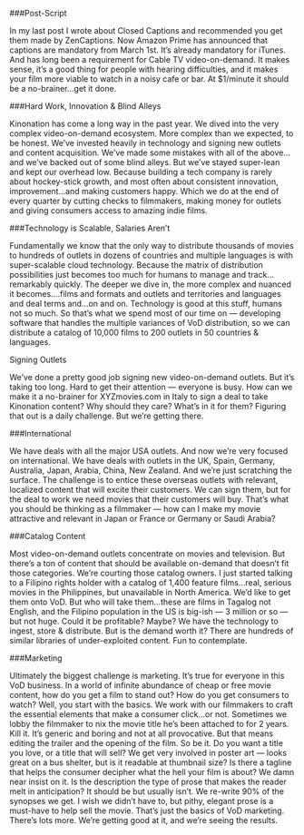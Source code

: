 ###Post-Script

In my last post I wrote about Closed Captions and recommended you get them made by ZenCaptions. Now Amazon Prime has announced that captions are mandatory from March 1st. It’s already mandatory for iTunes. And has long been a requirement for Cable TV video-on-demand. It makes sense, it’s a good thing for people with hearing difficulties, and it makes your film more viable to watch in a noisy cafe or bar. At $1/minute it should be a no-brainer…get it done.

###Hard Work, Innovation & Blind Alleys

Kinonation has come a long way in the past year. We dived into the very complex video-on-demand ecosystem. More complex than we expected, to be honest. We’ve invested heavily in technology and signing new outlets and content acquisition. We’ve made some mistakes with all of the above…and we’ve backed out of some blind alleys. But we’ve stayed super-lean and kept our overhead low. Because building a tech company is rarely about hockey-stick growth, and most often about consistent innovation, improvement…and making customers happy. Which we do at the end of every quarter by cutting checks to filmmakers, making money for outlets and giving consumers access to amazing indie films.

###Technology is Scalable, Salaries Aren’t

Fundamentally we know that the only way to distribute thousands of movies to hundreds of outlets in dozens of countries and multiple languages is with super-scalable cloud technology. Because the matrix of distribution possibilities just becomes too much for humans to manage and track…remarkably quickly. The deeper we dive in, the more complex and nuanced it becomes….films and formats and outlets and territories and languages and deal terms and…on and on. Technology is good at this stuff, humans not so much. So that’s what we spend most of our time on — developing software that handles the multiple variances of VoD distribution, so we can distribute a catalog of 10,000 films to 200 outlets in 50 countries & languages.

Signing Outlets

We’ve done a pretty good job signing new video-on-demand outlets. But it’s taking too long. Hard to get their attention — everyone is busy. How can we make it a no-brainer for XYZmovies.com in Italy to sign a deal to take Kinonation content? Why should they care? What’s in it for them?  Figuring that out is a daily challenge. But we’re getting there.

###International

We have deals with all the major USA outlets. And now we’re very focused on international. We have deals with outlets in the UK, Spain, Germany, Australia, Japan, Arabia, China, New Zealand. And we’re just scratching the surface. The challenge is to entice these overseas outlets with relevant, localized content that will excite their customers. We can sign them, but for the deal to work we need movies that their customers will buy. That’s what you should be thinking as a filmmaker — how can I make my movie attractive and relevant in Japan or France or Germany or Saudi Arabia?

###Catalog Content

Most video-on-demand outlets concentrate on movies and television. But there’s a ton of content that should be available on-demand that doesn’t fit those categories. We’re courting those catalog owners. I just started talking to a Filipino rights holder with a catalog of 1,400 feature films…real, serious movies in the Philippines, but unavailable in North America. We’d like to get them onto VoD. But who will take them…these are films in Tagalog not English, and the Filipino population in the US is big-ish — 3 million or so — but not huge. Could it be profitable? Maybe? We have the technology to ingest, store & distribute. But is the demand worth it? There are hundreds of similar libraries of under-exploited content. Fun to contemplate.

###Marketing

Ultimately the biggest challenge is marketing. It’s true for everyone in this VoD business. In a world of infinite abundance of cheap or free movie content, how do you get a film to stand out? How do you get consumers to watch? Well, you start with the basics. We work with our filmmakers to craft the essential elements that make a consumer click…or not. Sometimes we lobby the filmmaker to nix the movie title he’s been attached to for 2 years. Kill it. It’s generic and boring and not at all provocative. But that means editing the trailer and the opening of the film. So be it. Do you want a title you love, or a title that will sell? We get very involved in poster art — looks great on a bus shelter, but is it readable at thumbnail size? Is there a tagline that helps the consumer decipher what the hell your film is about? We damn near insist on it. Is the description the type of prose that makes the reader melt in anticipation? It should be but usually isn’t.  We re-write 90% of the synopses we get. I wish we didn’t have to, but pithy, elegant prose is a must-have to help sell the movie. That’s just the basics of VoD marketing. There’s lots more. We’re getting good at it, and we’re seeing the results.
